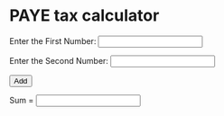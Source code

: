 <html>
<script>
function add()
    {
    var numOne, numTwo, sum;
    numOne = parseInt(document.getElementById("first").value);
    numTwo = parseInt(document.getElementById("second").value);
    sum = numOne + numTwo;
    document.getElementById("answer").value = sum;
    }
</script>
<body>

<h1>PAYE tax calculator</h1>
<p>Enter the First Number: <input id="first"></p>
<p>Enter the Second Number: <input id="second"></p>
<button onclick="add()">Add</button>
<p>Sum = <input id="answer"></p>


</body>
</html>
